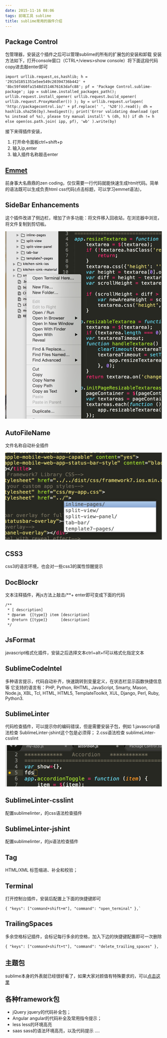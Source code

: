 ```yaml
---
date: 2015-11-16 08:06
tags: 前端工具 sublime
title: sublime常用的插件介绍
---
```


## Package Control
包管理器，安装这个插件之后可以管理sublime的所有的扩展包的安装和卸载
安装方法如下，打开console窗口（CTRL+/views>show console）将下面这段代码copy进去敲enter即可

```
import urllib.request,os,hashlib; h = '2915d1851351e5ee549c20394736b442' + '8bc59f460fa1548d1514676163dafc88'; pf = 'Package Control.sublime-package'; ipp = sublime.installed_packages_path(); urllib.request.install_opener( urllib.request.build_opener( urllib.request.ProxyHandler()) ); by = urllib.request.urlopen( 'http://packagecontrol.io/' + pf.replace(' ', '%20')).read(); dh = hashlib.sha256(by).hexdigest(); print('Error validating download (got %s instead of %s), please try manual install' % (dh, h)) if dh != h else open(os.path.join( ipp, pf), 'wb' ).write(by)
```

接下来得插件安装，

1. 打开命令面板ctrl+shift+p
2. 输入ip,enter
3. 输入插件名称敲击enter

## [Emmet](http://docs.emmet.io)

前身事大名鼎鼎的zen coding，仅仅需要一行代码就能快速生成html代码。简单的语法既可以生成负责html css代码(点击标题，可以学习emmet语法)，

## SideBar Enhancements

这个插件改进了侧边栏，增加了许多功能：将文件移入回收站，在浏览器中浏览，将文件复制到剪切板。

![15-31-34](/images/15-31-34.jpg)

## AutoFileName
文件名称自动补全插件

![15-32-45](/images/15-32-45.jpg)

## CSS3
css3的语言环境，也会对一些css3的属性惊醒提示
## DocBlockr
文本注释插件，再js方法上敲击/**+ enter即可变成下面的代码
```
/**
 * [ description]
 * @param  {[type]} item [description]
 * @return {[type]}      [description]
 */
```
## JsFormat
javascript格式化插件，安装之后选择文本ctrl+alt+f可以格式化指定文本
## SublimeCodeIntel
多种语言提示，代码自动补齐，快速跳转到变量定义，在状态栏显示函数快捷信息等
它支持的语言有：PHP, Python, RHTML, JavaScript, Smarty, Mason, Node.js, XBL, Tcl, HTML, HTML5, TemplateToolkit, XUL, Django, Perl, Ruby, Python3.
## SublimeLinter
代码检查插件，可以提示你的编码错误，但是需要安装子包，例如
1.javascript语法检查 SublimeLinter-jshint这个包是必须得；
2.css语法检查 sublimeLinter-csslint

![15-43-40](/images/15-43-40.jpg)


## SublimeLinter-csslint
配置sublimelinter，的css语法检查插件
## SublimeLinter-jshint
配置sublimelinter，的js语法检查插件
## Tag
HTML/XML 标签缩进、补全和校验；
## Terminal
打开控制台插件，安装后配置上下面的快捷键即可
```
{ "keys": ["command+shift+m"], "command": "open_terminal" },`
```
## TrailingSpaces
多余空格标记插件，会标记每行多余的空格，加入下边的快捷键配置即可一次删除
```
{ "keys": ["command+shift+t"], "command": "delete_trailing_spaces" },
```
## 主题包
sublime本身的外表就已经很好看了，如果大家对颜值有特殊要求的，可以[点击这里](http://www.techug.com/9-best-sublime-text-themes)
## 各种framework包
+ jQuery jquery的代码补全包；
+ Angular angular的代码补全及常用指令提示；
+ less   less的环境高亮
+ saas    sass的语法环境高亮，以及代码提示
....

